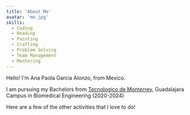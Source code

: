 ```yaml
---
title: 'About Me'
avatar: 'me.jpg'
skills:
  - Coding
  - Reading
  - Painting
  - Crafting
  - Problem Solving
  - Team Management
  - Mentoring
---
```


Hello! I'm Ana Paola Garcia Alonzo, from Mexico. 

I am pursuing my Bachelors from [Tecnologico de Monterrey]([https://www.svvv.edu.in/](https://tec.mx/es)), Guadalajara Campus in Biomedical Engineering (2020-2024)

Here are a few of the other activities that I love to do!
